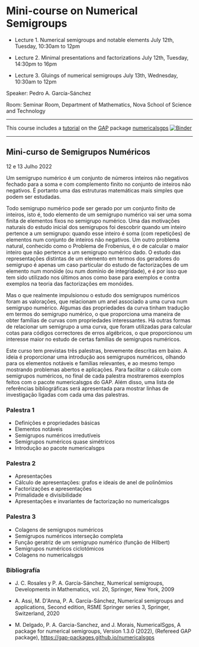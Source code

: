# Mini-course on Numerical Semigroups

- Lecture 1. Numerical semigroups and notable elements
July 12th, Tuesday, 10:30am to 12pm

- Lecture 2. Minimal presentations and factorizations
July 12th, Tuesday, 14:30pm to 16pm

- Lecture 3. Gluings of numerical semigroups
July 13th, Wednesday, 10:30am to 12pm

Speaker: Pedro A. García-Sánchez

Room:  Seminar Room, Department of Mathematics, Nova School of Science and Technology

----------------------

This course includes a [tutorial](https://github.com/numerical-semigroups/Course-Lisbon-2022/blob/main/tutorial-numericalsgps.ipynb) on the [GAP](https://gap-system.org/) package [numericalsgps](https://gap-packages.github.io/numericalsgps/)  [![Binder](https://mybinder.org/badge_logo.svg)](https://mybinder.org/v2/gh/numerical-semigroups/Course-Lisbon-2022/HEAD)

----------------------

## Mini-curso de Semigrupos Numéricos
12 e 13 Julho  2022

Um semigrupo numérico é um conjunto de números inteiros não negativos fechado para a soma e com complemento finito no conjunto de inteiros não negativos. É portanto uma das estruturas matemáticas mais simples que podem ser estudadas.

Todo semigrupo numérico pode ser gerado por um conjunto finito de inteiros, isto é, todo elemento de um semigrupo numérico vai ser uma soma finita de elementos fixos no semigrupo numérico. Uma das motivações naturais do estudo inicial dos semigrupos foi descobrir quando um inteiro pertence a um semigrupo: quando esse inteiro é soma (com repetições) de elementos num conjunto de inteiros não negativos. Um outro problema natural, conhecido como o Problema de Frobenius, é o de calcular o maior inteiro que não pertence a um semigrupo numérico dado. O estudo das representações distintas de um elemento em termos dos geradores do semigrupo é apenas um caso particular do estudo de factorizações de um elemento num monóide (ou num domínio de integridade), e é por isso que tem sido utilizado nos últimos anos como base para exemplos e contra exemplos na teoria das factorizações em monóides.

Mas o que realmente impulsionou o estudo dos semigrupos numéricos foram as valorações, que relacionam um anel associado a uma curva num semigrupo numérico. Algumas das propriedades da curva tinham tradução em termos do semigrupo numérico, o que proporciona uma maneira de obter famílias de curvas com propriedades interessantes. Há outras formas de relacionar um semigrupo a uma curva, que foram utilizadas para calcular cotas para códigos correctores de erros algébricos, o que proporcionou um interesse maior no estudo de certas famílias de semigrupos numéricos.

Este curso tem previstas três palestras, brevemente descritas em baixo. A ideia é proporcionar uma introdução aos semigrupos numéricos, olhando para os elementos notáveis e famílias relevantes, e ao mesmo tempo mostrando problemas abertos e aplicações. Para facilitar o cálculo com semigrupos numéricos, no final de cada palestra mostraremos exemplos feitos com o pacote numericalsgps do GAP. Além disso, uma lista de referências bibliográficas será apresentada para mostrar linhas de investigação ligadas com cada uma das palestras. 

### Palestra 1

- Definições e propriedades básicas
- Elementos notáveis
- Semigrupos numéricos irredutíveis
- Semigrupos numéricos quase simétricos
- Introdução ao pacote numericalsgps

### Palestra 2

- Apresentações
- Cálculo de apresentações: grafos e ideais de anel de polinômios
- Factorizações e apresentações
- Primalidade e divisibilidade
- Apresentações e invariantes de factorização no numericalsgps

### Palestra 3

- Colagens de semigrupos numéricos
- Semigrupos numéricos interseção completa
- Função geratriz de um semigrupo numérico (função de Hilbert)
- Semigrupos numéricos ciclotómicos
- Colagens no numericalsgps


### Bibliografía

- J. C. Rosales y P. A. García-Sánchez, Numerical semigroups, Developments in Mathematics, vol. 20, Springer, New York, 2009

- A. Assi, M. D'Anna, P. A. García-Sánchez, Numerical semigroups and applications, Second edition, RSME Springer series 3, Springer, Switzerland, 2020

- M. Delgado, P. A. Garcia-Sanchez, and J. Morais, NumericalSgps, A package for numerical semigroups, Version 1.3.0 (2022), (Refereed GAP package), https://gap-packages.github.io/numericalsgps
